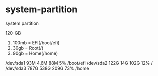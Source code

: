 # system-partition

system partition 

120-GB

1. 100mb = EFI(/boot/efi)
2. 30gb = Root(/)
3. 90gb = Home(/home)


/dev/sda1        93M  4.6M   88M   5% /boot/efi
/dev/sda2       122G   14G  102G  12% /
/dev/sda3       787G  538G  209G  73% /home
